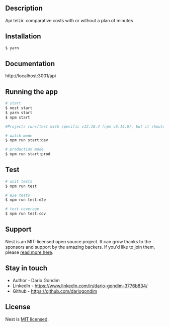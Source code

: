 
## Description
  Api telzir. comparative costs with or without a plan of minutes

## Installation

```bash
$ yarn
```

## Documentation

http://localhost:3001/api

## Running the app

```bash
# start
$ nest start
$ yarn start
$ npm start

#Projects runs/test with specific v12.18.4 (npm v6.14.6), but it should work in other versions

# watch mode
$ npm run start:dev

# production mode
$ npm run start:prod
```

## Test

```bash
# unit tests
$ npm run test

# e2e tests
$ npm run test:e2e

# test coverage
$ npm run test:cov
```

## Support

Nest is an MIT-licensed open source project. It can grow thanks to the sponsors and support by the amazing backers. If you'd like to join them, please [read more here](https://docs.nestjs.com/support).

## Stay in touch

- Author - Dario Gondim
- Linkedln - https://www.linkedin.com/in/dario-gondim-3776b834/
- Github - https://github.com/dariogondim

## License

Nest is [MIT licensed](LICENSE).
